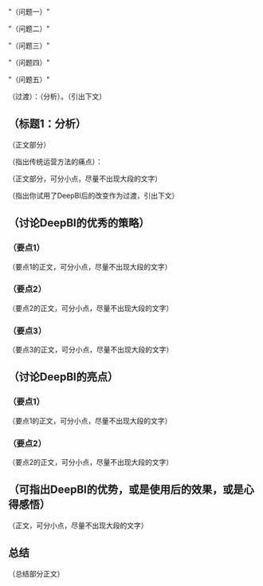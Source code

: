 "（问题一）"

"（问题二）"

"（问题三）"

"（问题四）"

"（问题五）"

（过渡）：（分析）。（引出下文）

## **（标题1：分析）**

（正文部分）

（指出传统运营方法的痛点）：

（正文部分，可分小点，尽量不出现大段的文字）

（指出你试用了DeepBI后的改变作为过渡，引出下文）
## **（讨论DeepBI的优秀的策略）**

### **（要点1）**

（要点1的正文，可分小点，尽量不出现大段的文字）
### **（要点2）**
（要点2的正文，可分小点，尽量不出现大段的文字）

### **（要点3）**
（要点3的正文，可分小点，尽量不出现大段的文字）

## **（讨论DeepBI的亮点）**
### **（要点1）**
（要点1的正文，可分小点，尽量不出现大段的文字）
### **（要点2）**
（要点2的正文，可分小点，尽量不出现大段的文字）

## **（可指出DeepBI的优势，或是使用后的效果，或是心得感悟）**

（正文，可分小点，尽量不出现大段的文字）

## **总结**

（总结部分正文）
